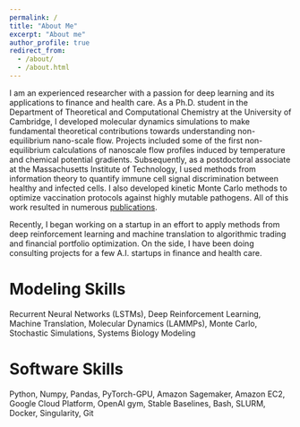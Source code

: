 ```yaml
---
permalink: /
title: "About Me"
excerpt: "About me"
author_profile: true
redirect_from: 
  - /about/
  - /about.html
---
```


I am an experienced researcher with a passion for deep learning and its applications to finance and health care. As a Ph.D. student in the Department of Theoretical and Computational Chemistry at the University of Cambridge, I developed molecular dynamics simulations to make fundamental theoretical contributions towards understanding non-equilibrium nano-scale flow.
Projects included some of the first non-equilibrium calculations of nanoscale flow profiles induced by temperature and chemical potential gradients. Subsequently, as a postdoctoral associate at the Massachusetts Institute of Technology, I used methods from information theory to quantify immune cell signal discrimination between healthy and infected cells. I also developed kinetic Monte Carlo methods to optimize vaccination protocols against highly mutable pathogens. All of this work resulted in numerous [publications](https://rganti.github.io/publications/).

Recently, I began working on a startup in an effort to apply methods from deep reinforcement learning and machine translation to algorithmic trading and financial portfolio optimization.
On the side, I have been doing consulting projects for a few A.I. startups in finance and health care.

Modeling Skills
======
Recurrent Neural Networks (LSTMs), Deep Reinforcement Learning, Machine Translation, Molecular Dynamics (LAMMPs), Monte Carlo, Stochastic Simulations, Systems Biology Modeling

Software Skills
======
Python, Numpy, Pandas, PyTorch-GPU, Amazon Sagemaker, Amazon EC2, Google Cloud Platform, OpenAI gym, Stable Baselines, Bash, SLURM, Docker, Singularity, Git
